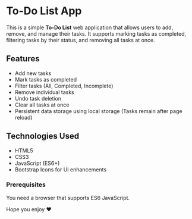 # To-Do List App

This is a simple **To-Do List** web application that allows users to add, remove, and manage their tasks. It supports marking tasks as completed, filtering tasks by their status, and removing all tasks at once.

## Features

- Add new tasks
- Mark tasks as completed
- Filter tasks (All, Completed, Incomplete)
- Remove individual tasks
- Undo task deletion
- Clear all tasks at once
- Persistent data storage using local storage (Tasks remain after page reload)

## Technologies Used

- HTML5
- CSS3
- JavaScript (ES6+)
- Bootstrap Icons for UI enhancements


### Prerequisites

You need a browser that supports ES6 JavaScript.


Hope you enjoy ❤️